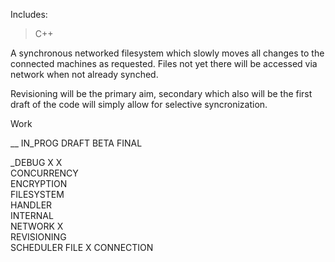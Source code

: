 Includes:
>C++

A synchronous networked filesystem which slowly moves all changes to the connected machines as requested. Files not yet there will be accessed via network when not already synched.

Revisioning will be the primary aim, secondary which also will be the first draft of the code will simply allow for selective syncronization.

Work

__								IN_PROG		DRAFT		BETA		FINAL

_DEBUG					X				X						
CONCURRENCY												
ENCRYPTION												
FILESYSTEM												
HANDLER													
INTERNAL													
NETWORK				X										
REVISIONING												
SCHEDULER
FILE							X
CONNECTION					
